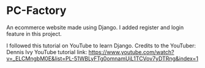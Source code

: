 # PC-Factory
An ecommerce website made using Django.
I added register and login feature in this project.

I followed this tutorial on YouTube to learn Django.
Credits to the YouTuber: Dennis Ivy
YouTube tutorial link: https://www.youtube.com/watch?v=_ELCMngbM0E&list=PL-51WBLyFTg0omnamUjL1TCVov7yDTRng&index=1
